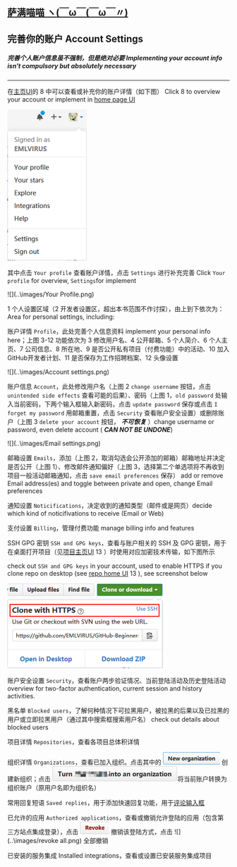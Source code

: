 ## [萨满喵喵 ヽ(￣ω￣(￣ω￣〃)](https://emlvirus.github.io/)

## 完善你的账户 Account Settings

##### 完善个人账户信息虽不强制，但是绝对必要 Implementing your account info isn't compulsory but absolutely necessary

---

在[主页UI](/chapter1.md)的 8 中可以查看或补充你的账户详情（如下图） Click 8 to overview your account or implement in [home page UI](/chapter1.md)

![](..\images/import.png)

其中点击 `Your profile` 查看账户详情，点击 `Settings` 进行补充完善 Click `Your profile` for overview, `Settings`for implement

![](..\images/Your Profile.png)

1 个人设置区域（2 开发者设置区，超出本书范围不作讨探），由上到下依次为： Area for personal settings, including:

账户详情 `Profile`，此处完善个人信息资料 implement your personal info here；上图 3-12 功能依次为 3 修改用户名、4 公开邮箱、5 个人简介、6 个人主页、7 公司信息、8 所在地、9 是否公开私有项目（付费功能）中的活动、10 加入GitHub开发者计划、11 是否保存为工作招聘档案、12 头像设置

![](..\images/Account settings.png)

账户信息 `Account`，此处修改用户名（上图 2 `change username` 按钮，点击 `unintended side effects` 查看可能的后果）、密码（上图 1，`old password` 处输入当前密码，下两个输入框输入新密码，点击 `update password` 保存或点击 `I forget my password` 用邮箱重置，点击 `Security` 查看账户安全设置）或删除账户（上图 3 `delete your account` 按钮， _**不可恢复**_ ）change username or password, even delete account  ( _**CAN NOT BE UNDONE**_)

![](..\images/Email settings.png)

邮箱设置 `Emails`，添加（上图 2，取消勾选会公开添加的邮箱）邮箱地址并决定是否公开（上图 1）、修改邮件通知偏好（上图 3，选择第二个单选项将不再收到项目一般活动邮箱通知，点击 `save email preferences` 保存） add or remove Email address(es) and toggle between private and open, change Email preferences

通知设置 `Noticifications`，决定收到的通知类型（邮件或是网页）decide which kind of noticifivations to receive \(Email or Web\)

支付设置 `Billing`，管理付费功能 manage billing info and features

SSH GPG 密钥 `SSH and GPG keys`，查看与账户相关的 SSH 及 GPG 密钥，用于在桌面打开项目（见[项目主页UI](/chapter1.md) 13 ）时使用对应加密技术传输，如下图所示

check out `SSH and GPG keys` in your account, used to enable HTTPS if you clone repo on desktop (see [repo home UI](/chapter1.md) 13 ), see screenshot below

![](..\images/加密.png)

账户安全设置 `Security`，查看账户两步验证情况、当前登陆活动及历史登陆活动 overview for two-factor authentication, current session and history activities.

黑名单 `Blocked users`，了解何种情况下可拉黑用户，被拉黑的后果以及已拉黑的用户或立即拉黑用户（通过其中搜索框搜索用户名） check out details about blocked users

项目详情 `Repositories`，查看各项目总体积详情

组织详情 `Organizations`，查看已加入组织。点击其中的 ![](..\images/import4.png) 创建新组织；点击 ![](..\images/import5.png)将当前账户转换为组织账户（原用户名即为组织名）

常用回复短语 `Saved replies`，用于添加快速回复功能，用于[评论输入框](/comment.md)

已允许的应用 `Authorized applications`，查看或撤销允许登陆的应用（包含第三方站点集成登录），点击 ![](..\images/revoke.png) 撤销该登陆方式，点击 ![](..\images/revoke all.png) 全部撤销

已安装的服务集成 Installed integrations，查看或设置已安装服务集成项目
